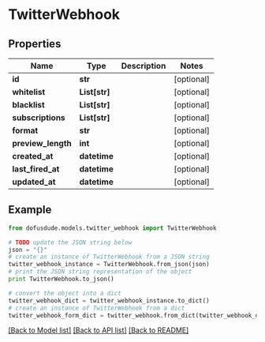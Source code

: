 # TwitterWebhook


## Properties
Name | Type | Description | Notes
------------ | ------------- | ------------- | -------------
**id** | **str** |  | [optional] 
**whitelist** | **List[str]** |  | [optional] 
**blacklist** | **List[str]** |  | [optional] 
**subscriptions** | **List[str]** |  | [optional] 
**format** | **str** |  | [optional] 
**preview_length** | **int** |  | [optional] 
**created_at** | **datetime** |  | [optional] 
**last_fired_at** | **datetime** |  | [optional] 
**updated_at** | **datetime** |  | [optional] 

## Example

```python
from dofusdude.models.twitter_webhook import TwitterWebhook

# TODO update the JSON string below
json = "{}"
# create an instance of TwitterWebhook from a JSON string
twitter_webhook_instance = TwitterWebhook.from_json(json)
# print the JSON string representation of the object
print TwitterWebhook.to_json()

# convert the object into a dict
twitter_webhook_dict = twitter_webhook_instance.to_dict()
# create an instance of TwitterWebhook from a dict
twitter_webhook_form_dict = twitter_webhook.from_dict(twitter_webhook_dict)
```
[[Back to Model list]](../README.md#documentation-for-models) [[Back to API list]](../README.md#documentation-for-api-endpoints) [[Back to README]](../README.md)


